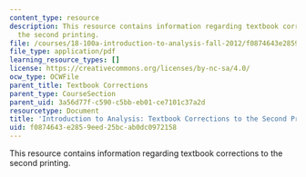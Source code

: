 ```yaml
---
content_type: resource
description: This resource contains information regarding textbook corrections to
  the second printing.
file: /courses/18-100a-introduction-to-analysis-fall-2012/f0874643e2859eed25bcab0dc0972158_MIT18_100AF12_Co2ndprint.pdf
file_type: application/pdf
learning_resource_types: []
license: https://creativecommons.org/licenses/by-nc-sa/4.0/
ocw_type: OCWFile
parent_title: Textbook Corrections
parent_type: CourseSection
parent_uid: 3a56d77f-c590-c5bb-eb01-ce7101c37a2d
resourcetype: Document
title: 'Introduction to Analysis: Textbook Corrections to the Second Printing'
uid: f0874643-e285-9eed-25bc-ab0dc0972158
---
```

This resource contains information regarding textbook corrections to the second printing.
